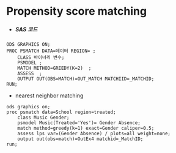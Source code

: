 # Propensity score matching



- ##### SAS 코드

```sas
ODS GRAPHICS ON;
PROC PSMATCH DATA=데이터 REGION= ;
	CLASS 바이너리 변수;
	PSMODEL ;
	MATCH METHOD=GREEDY(K=2)  ;
	ASSESS  ;
	OUTPUT OUT(OBS=MATCH)=OUT_MATCH MATCHIID=_MATCHID;
RUN;
```



- nearest neighbor matching

```sas
ods graphics on;
proc psmatch data=School region=treated;
    class Music Gender;
    psmodel Music(Treated='Yes')= Gender Absence;
    match method=greedy(k=1) exact=Gender caliper=0.5;
    assess lps var=(Gender Absence) / plots=all weight=none;
    output out(obs=match)=OutEx4 matchid=_MatchID;
run;

```

